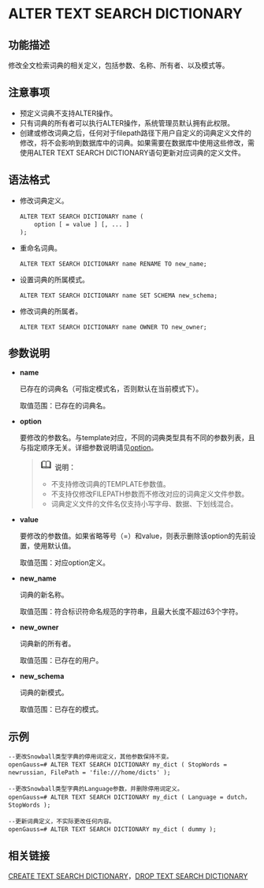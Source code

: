 # ALTER TEXT SEARCH DICTIONARY<a name="ZH-CN_TOPIC_0242370544"></a>

## 功能描述<a name="zh-cn_topic_0237122080_zh-cn_topic_0059777936_sb9efc89be09141c3b113326dd8c2b35d"></a>

修改全文检索词典的相关定义，包括参数、名称、所有者、以及模式等。

## 注意事项<a name="zh-cn_topic_0237122080_zh-cn_topic_0059777936_s1cdad938760340bbbbd8251750b59176"></a>

-   预定义词典不支持ALTER操作。
-   只有词典的所有者可以执行ALTER操作，系统管理员默认拥有此权限。
-   创建或修改词典之后，任何对于filepath路径下用户自定义的词典定义文件的修改，将不会影响到数据库中的词典。如果需要在数据库中使用这些修改，需使用ALTER TEXT SEARCH DICTIONARY语句更新对应词典的定义文件。

## 语法格式<a name="zh-cn_topic_0237122080_zh-cn_topic_0059777936_sf623225ad89841f9a333d738aa22a6ed"></a>

-   修改词典定义。

    ```
    ALTER TEXT SEARCH DICTIONARY name (
        option [ = value ] [, ... ]
    );
    ```


-   重命名词典。

    ```
    ALTER TEXT SEARCH DICTIONARY name RENAME TO new_name;
    ```

-   设置词典的所属模式。

    ```
    ALTER TEXT SEARCH DICTIONARY name SET SCHEMA new_schema;
    ```

-   修改词典的所属者。

    ```
    ALTER TEXT SEARCH DICTIONARY name OWNER TO new_owner;
    ```


## 参数说明<a name="zh-cn_topic_0237122080_zh-cn_topic_0059777895_se717dd5fd464489bb0235495c62d3a9e"></a>

-   **name**

    已存在的词典名（可指定模式名，否则默认在当前模式下）。

    取值范围：已存在的词典名。

-   **option**

    要修改的参数名。与template对应，不同的词典类型具有不同的参数列表，且与指定顺序无关。详细参数说明请见[option](CREATE-TEXT-SEARCH-DICTIONARY.md#zh-cn_topic_0237122122_li1286812455448)。

    >![](public_sys-resources/icon-note.gif) **说明：**   
    >-   不支持修改词典的TEMPLATE参数值。  
    >-   不支持仅修改FILEPATH参数而不修改对应的词典定义文件参数。  
    >-   词典定义文件的文件名仅支持小写字母、数据、下划线混合。  

-   **value**

    要修改的参数值。如果省略等号（=）和value，则表示删除该option的先前设置，使用默认值。

    取值范围：对应option定义。

-   **new\_name**

    词典的新名称。

    取值范围：符合标识符命名规范的字符串，且最大长度不超过63个字符。

-   **new\_owner**

    词典新的所有者。

    取值范围：已存在的用户。

-   **new\_schema**

    词典的新模式。

    取值范围：已存在的模式。


## 示例<a name="zh-cn_topic_0237122080_zh-cn_topic_0059777895_s7f55076bb56940b7920a431c0c344669"></a>

```
--更改Snowball类型字典的停用词定义，其他参数保持不变。
openGauss=# ALTER TEXT SEARCH DICTIONARY my_dict ( StopWords = newrussian, FilePath = 'file:///home/dicts' );

--更改Snowball类型字典的Language参数，并删除停用词定义。
openGauss=# ALTER TEXT SEARCH DICTIONARY my_dict ( Language = dutch， StopWords );

--更新词典定义，不实际更改任何内容。
openGauss=# ALTER TEXT SEARCH DICTIONARY my_dict ( dummy );
```

## 相关链接<a name="zh-cn_topic_0237122080_zh-cn_topic_0059777895_see210f0a4a344c6d8e1bc34d85b3ec05"></a>

[CREATE TEXT SEARCH DICTIONARY](CREATE-TEXT-SEARCH-DICTIONARY.md)，[DROP TEXT SEARCH DICTIONARY](DROP-TEXT-SEARCH-DICTIONARY.md)

